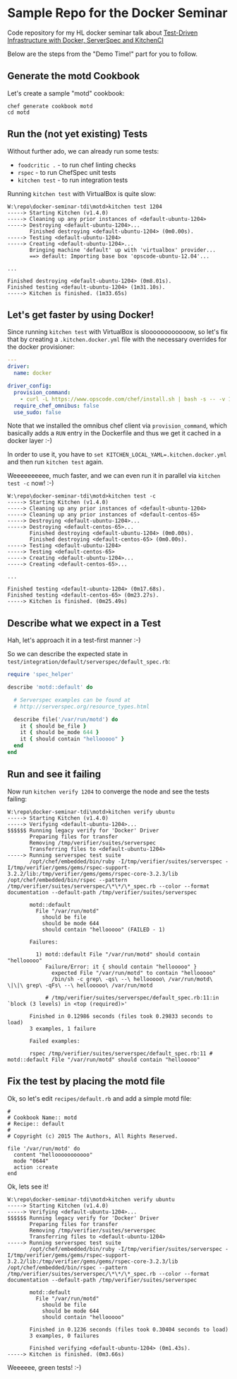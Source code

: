 
# Sample Repo for the Docker Seminar

Code repository for my HL docker seminar talk about [Test-Driven Infrastructure with Docker, ServerSpec and KitchenCI](http://slides.com/tknerr/tdi-with-kitchenci-and-docker/live#/)

Below are the steps from the "Demo Time!" part for you to follow.

## Generate the motd Cookbook

Let's create a sample "motd" cookbook:
```
chef generate cookbook motd
cd motd
```

## Run the (not yet existing) Tests

Without further ado, we can already run some tests:

 * `foodcritic .` - to run chef linting checks
 * `rspec` - to run ChefSpec unit tests
 * `kitchen test` - to run integration tests

Running `kitchen test` with VirtualBox is quite slow:
```
W:\repo\docker-seminar-tdi\motd>kitchen test 1204
-----> Starting Kitchen (v1.4.0)
-----> Cleaning up any prior instances of <default-ubuntu-1204>
-----> Destroying <default-ubuntu-1204>...
       Finished destroying <default-ubuntu-1204> (0m0.00s).
-----> Testing <default-ubuntu-1204>
-----> Creating <default-ubuntu-1204>...
       Bringing machine 'default' up with 'virtualbox' provider...
       ==> default: Importing base box 'opscode-ubuntu-12.04'...

...

Finished destroying <default-ubuntu-1204> (0m8.01s).
Finished testing <default-ubuntu-1204> (1m31.10s).
-----> Kitchen is finished. (1m33.65s)
```


## Let's get faster by using Docker!

Since running `kitchen test` with VirtualBox is sloooooooooooow, so let's fix that
by creating a `.kitchen.docker.yml` file with the necessary overrides for the
docker provisioner:

```yml
---
driver:
  name: docker

driver_config:
  provision_command:
    - curl -L https://www.opscode.com/chef/install.sh | bash -s -- -v 12.3.0
  require_chef_omnibus: false
  use_sudo: false
```

Note that we installed the omnibus chef client via `provision_command`, which
basically adds a `RUN` entry in the Dockerfile and thus we get it cached in
a docker layer :-)

In order to use it, you have to `set KITCHEN_LOCAL_YAML=.kitchen.docker.yml`
and then run `kitchen test` again.

Weeeeeeeeee, much faster, and we can even run it in parallel via `kitchen test -c` now! :-)
```
W:\repo\docker-seminar-tdi\motd>kitchen test -c
-----> Starting Kitchen (v1.4.0)
-----> Cleaning up any prior instances of <default-ubuntu-1204>
-----> Cleaning up any prior instances of <default-centos-65>
-----> Destroying <default-ubuntu-1204>...
-----> Destroying <default-centos-65>...
       Finished destroying <default-ubuntu-1204> (0m0.00s).
       Finished destroying <default-centos-65> (0m0.00s).
-----> Testing <default-ubuntu-1204>
-----> Testing <default-centos-65>
-----> Creating <default-ubuntu-1204>...
-----> Creating <default-centos-65>...

...

Finished testing <default-ubuntu-1204> (0m17.68s).
Finished testing <default-centos-65> (0m23.27s).
-----> Kitchen is finished. (0m25.49s)
```

## Describe what we expect in a Test

Hah, let's approach it in a test-first manner :-)

So we can describe the expected state in `test/integration/default/serverspec/default_spec.rb`:
```ruby
require 'spec_helper'

describe 'motd::default' do

  # Serverspec examples can be found at
  # http://serverspec.org/resource_types.html

  describe file('/var/run/motd') do
    it { should be_file }
    it { should be_mode 644 }
    it { should contain "hellooooo" }
  end
end
```
## Run and see it failing

Now run `kitchen verify 1204` to converge the node and see the tests failing:
```
W:\repo\docker-seminar-tdi\motd>kitchen verify ubuntu
-----> Starting Kitchen (v1.4.0)
-----> Verifying <default-ubuntu-1204>...
$$$$$$ Running legacy verify for 'Docker' Driver
       Preparing files for transfer
       Removing /tmp/verifier/suites/serverspec
       Transferring files to <default-ubuntu-1204>
-----> Running serverspec test suite
       /opt/chef/embedded/bin/ruby -I/tmp/verifier/suites/serverspec -I/tmp/verifier/gems/gems/rspec-support-3.2.2/lib:/tmp/verifier/gems/gems/rspec-core-3.2.3/lib /opt/chef/embedded/bin/rspec --pattern /tmp/verifier/suites/serverspec/\*\*/\*_spec.rb --color --format documentation --default-path /tmp/verifier/suites/serverspec

       motd::default
         File "/var/run/motd"
           should be file
           should be mode 644
           should contain "hellooooo" (FAILED - 1)

       Failures:

         1) motd::default File "/var/run/motd" should contain "hellooooo"
            Failure/Error: it { should contain "hellooooo" }
              expected File "/var/run/motd" to contain "hellooooo"
              /bin/sh -c grep\ -qs\ --\ hellooooo\ /var/run/motd\ \|\|\ grep\ -qFs\ --\ hellooooo\ /var/run/motd

            # /tmp/verifier/suites/serverspec/default_spec.rb:11:in `block (3 levels) in <top (required)>'

       Finished in 0.12986 seconds (files took 0.29833 seconds to load)
       3 examples, 1 failure

       Failed examples:

       rspec /tmp/verifier/suites/serverspec/default_spec.rb:11 # motd::default File "/var/run/motd" should contain "hellooooo"
```


## Fix the test by placing the motd file

Ok, so let's edit `recipes/default.rb` and add a simple motd file:
```
#
# Cookbook Name:: motd
# Recipe:: default
#
# Copyright (c) 2015 The Authors, All Rights Reserved.

file '/var/run/motd' do
  content "hellooooooooooo"
  mode "0644"
  action :create
end
```

Ok, lets see it!
```
W:\repo\docker-seminar-tdi\motd>kitchen verify ubuntu
-----> Starting Kitchen (v1.4.0)
-----> Verifying <default-ubuntu-1204>...
$$$$$$ Running legacy verify for 'Docker' Driver
       Preparing files for transfer
       Removing /tmp/verifier/suites/serverspec
       Transferring files to <default-ubuntu-1204>
-----> Running serverspec test suite
       /opt/chef/embedded/bin/ruby -I/tmp/verifier/suites/serverspec -I/tmp/verifier/gems/gems/rspec-support-3.2.2/lib:/tmp/verifier/gems/gems/rspec-core-3.2.3/lib /opt/chef/embedded/bin/rspec --pattern /tmp/verifier/suites/serverspec/\*\*/\*_spec.rb --color --format documentation --default-path /tmp/verifier/suites/serverspec

       motd::default
         File "/var/run/motd"
           should be file
           should be mode 644
           should contain "hellooooo"

       Finished in 0.1236 seconds (files took 0.30404 seconds to load)
       3 examples, 0 failures

       Finished verifying <default-ubuntu-1204> (0m1.43s).
-----> Kitchen is finished. (0m3.66s)
```

Weeeeee, green tests! :-)
